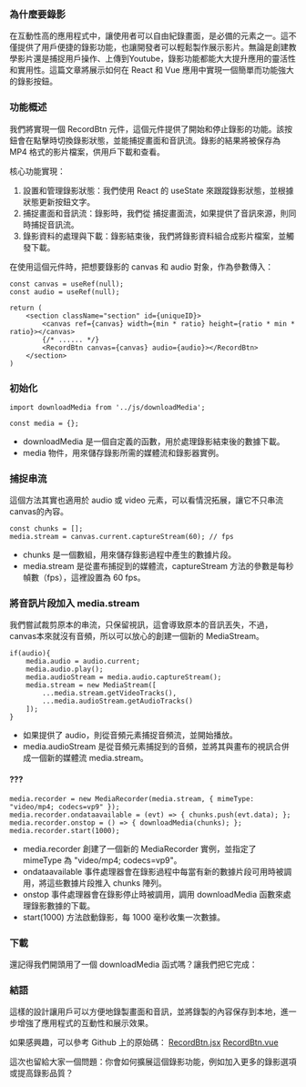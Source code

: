 ### 為什麼要錄影
在互動性高的應用程式中，讓使用者可以自由紀錄畫面，是必備的元素之一。這不僅提供了用戶便捷的錄影功能，也讓開發者可以輕鬆製作展示影片。無論是創建教學影片還是捕捉用戶操作、上傳到Youtube，錄影功能都能大大提升應用的靈活性和實用性。這篇文章將展示如何在 React 和 Vue 應用中實現一個簡單而功能強大的錄影按鈕。

### 功能概述
我們將實現一個 RecordBtn 元件，這個元件提供了開始和停止錄影的功能。該按鈕會在點擊時切換錄影狀態，並能捕捉畫面和音訊流。錄影的結果將被保存為 MP4 格式的影片檔案，供用戶下載和查看。

核心功能實現：
1. 設置和管理錄影狀態：我們使用 React 的 useState 來跟蹤錄影狀態，並根據狀態更新按鈕文字。
2. 捕捉畫面和音訊流：錄影時，我們從 <canvas> 捕捉畫面流，如果提供了音訊來源，則同時捕捉音訊流。
3. 錄影資料的處理與下載：錄影結束後，我們將錄影資料組合成影片檔案，並觸發下載。

在使用這個元件時，把想要錄影的 canvas 和 audio 對象，作為參數傳入：
```
const canvas = useRef(null);
const audio = useRef(null);

return (
    <section className="section" id={uniqueID}>
        <canvas ref={canvas} width={min * ratio} height={ratio * min * ratio}></canvas>
        {/* ...... */}
        <RecordBtn canvas={canvas} audio={audio}></RecordBtn>
    </section>
)
```

### 初始化
```
import downloadMedia from '../js/downloadMedia';

const media = {};
```
* downloadMedia 是一個自定義的函數，用於處理錄影結束後的數據下載。
* media 物件，用來儲存錄影所需的媒體流和錄影器實例。

### 捕捉串流
這個方法其實也適用於 audio 或 video 元素，可以看情況拓展，讓它不只串流canvas的內容。
```
const chunks = [];
media.stream = canvas.current.captureStream(60); // fps
```
* chunks 是一個數組，用來儲存錄影過程中產生的數據片段。
* media.stream 是從畫布捕捉到的媒體流，captureStream 方法的參數是每秒幀數（fps），這裡設置為 60 fps。

### 將音訊片段加入 media.stream
我們嘗試裁剪原本的串流，只保留視訊，這會導致原本的音訊丟失，不過，canvas本來就沒有音頻，所以可以放心的創建一個新的 MediaStream。
```
if(audio){
    media.audio = audio.current;
    media.audio.play();
    media.audioStream = media.audio.captureStream();
    media.stream = new MediaStream([
        ...media.stream.getVideoTracks(),
        ...media.audioStream.getAudioTracks()
    ]);
}
```
* 如果提供了 audio，則從音頻元素捕捉音頻流，並開始播放。
* media.audioStream 是從音頻元素捕捉到的音頻，並將其與畫布的視訊合併成一個新的媒體流 media.stream。

#### ???
```
media.recorder = new MediaRecorder(media.stream, { mimeType: "video/mp4; codecs=vp9" });
media.recorder.ondataavailable = (evt) => { chunks.push(evt.data); };
media.recorder.onstop = () => { downloadMedia(chunks); };
media.recorder.start(1000);
```
* media.recorder 創建了一個新的 MediaRecorder 實例，並指定了 mimeType 為 "video/mp4; codecs=vp9"。
* ondataavailable 事件處理器會在錄影過程中每當有新的數據片段可用時被調用，將這些數據片段推入 chunks 陣列。
* onstop 事件處理器會在錄影停止時被調用，調用 downloadMedia 函數來處理錄影數據的下載。
* start(1000) 方法啟動錄影，每 1000 毫秒收集一次數據。

### 下載
還記得我們開頭用了一個 downloadMedia 函式嗎？讓我們把它完成：


### 結語
這樣的設計讓用戶可以方便地錄製畫面和音訊，並將錄製的內容保存到本地，進一步增強了應用程式的互動性和展示效果。

如果感興趣，可以參考 Github 上的原始碼：
[RecordBtn.jsx](https://github.com/Jerry-the-potato/vite-deploy/blob/main/src/component/RecordBtn.jsx)
[RecordBtn.vue](https://github.com/Jerry-the-potato/vite-vue/blob/main/src/components/RecordBtn.vue)

這次也留給大家一個問題：你會如何擴展這個錄影功能，例如加入更多的錄影選項或提高錄影品質？